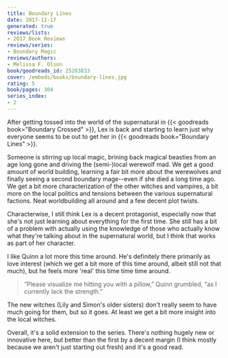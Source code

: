 ```yaml
---
title: Boundary Lines
date: 2017-12-17
generated: true
reviews/lists:
- 2017 Book Reviews
reviews/series:
- Boundary Magic
reviews/authors:
- Melissa F. Olson
book/goodreads_id: 25283833
cover: /embeds/books/boundary-lines.jpg
rating: 5
book/pages: 304
series_index:
- 2
---
```

After getting tossed into the world of the supernatural in {{< goodreads book="Boundary Crossed" >}}, Lex is back and starting to learn just why everyone seems to be out to get her in {{< goodreads book="Boundary Lines" >}}.  

Someone is stirring up local magic, brining back magical beasties from an age long gone and driving the (semi-)local werewolf mad. We get a good amount of world building, learning a fair bit more about the werewolves and finally seeing a second boundary mage--even if she died a long time ago. We get a bit more characterization of the other witches and vampires, a bit more on the local politics and tensions between the various supernatural factions. Neat worldbuilding all around and a few decent plot twists.  

<!--more-->

Characterwise, I still think Lex is a decent protagonist, especially now that she's not just learning about everything for the first time. She still has a bit of a problem with actually using the knowledge of those who actually know what they're talking about in the supernatural world, but I think that works as part of her character.  

I like Quinn a lot more this time around. He's definitely there primarily as love interest (which we get a bit more of this time around, albeit still not that much), but he feels more 'real' this time time time around.  

> “Please visualize me hitting you with a pillow,” Quinn grumbled, “as I currently lack the strength.”

The new witches (Lily and Simon's older sisters) don't really seem to have much going for them, but so it goes. At least we get a bit more insight into the local witches.  

Overall, it's a solid extension to the series. There's nothing hugely new or innovative here, but better than the first by a decent margin (I think mostly because we aren't just starting out fresh) and it's a good read.